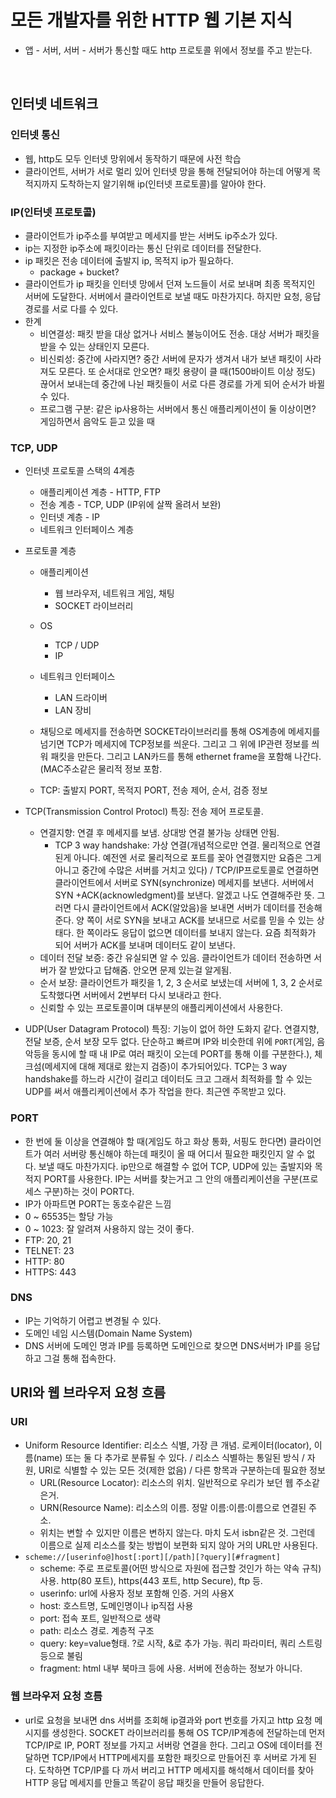 # 모든 개발자를 위한 HTTP 웹 기본 지식

- 앱 - 서버, 서버 - 서버가 통신할 때도 http 프로토콜 위에서 정보를 주고 받는다. 

<br>

## 인터넷 네트워크

### 인터넷 통신

- 웹, http도 모두 인터넷 망위에서 동작하기 때문에 사전 학습
- 클라이언트, 서버가 서로 멀리 있어 인터넷 망을 통해 전달되어야 하는데 어떻게 목적지까지 도착하는지 알기위해 ip(인터넷 프로토콜)를 알아야 한다.

### IP(인터넷 프로토콜)

- 클라이언트가 ip주소를 부여받고 메세지를 받는 서버도 ip주소가 있다. 
- ip는 지정한 ip주소에 패킷이라는 통신 단위로 데이터를 전달한다.
- ip 패킷은 전송 데이터에 출발지 ip, 목적지 ip가 필요하다. 
  - package + bucket?
- 클라이언트가 ip 패킷을 인터넷 망에서 던져 노드들이 서로 보내며 최종 목적지인 서버에 도달한다. 서버에서 클라이언트로 보낼 때도 마찬가지다. 하지만 요청, 응답 경로를 서로 다를 수 있다.
- 한계
  - 비연결성: 패킷 받을 대상 없거나 서비스 불능이어도 전송. 대상 서버가 패킷을 받을 수 있는 상태인지 모른다.
  - 비신뢰성: 중간에 사라지면? 중간 서버에 문자가 생겨서 내가 보낸 패킷이 사라져도 모른다. 또 순서대로 안오면? 패킷 용량이 클 때(1500바이트 이상 정도) 끊어서 보내는데 중간에 나뉜 패킷들이 서로 다른 경로를 가게 되어 순서가 바뀔 수 있다.
  - 프로그램 구분: 같은 ip사용하는 서버에서 통신 애플리케이션이 둘 이상이면? 게임하면서 음악도 듣고 있을 때

### TCP, UDP

- 인터넷 프로토콜 스택의 4계층

  - 애플리케이션 계층 - HTTP, FTP
  - 전송 계층 - TCP, UDP (IP위에 살짝 올려서 보완)
  - 인터넷 계층 - IP
  - 네트워크 인터페이스 계층

- 프로토콜 계층

  - 애플리케이션
    - 웹 브라우저, 네트워크 게임, 채팅
    - SOCKET 라이브러리
  - OS
    - TCP / UDP
    - IP
  - 네트워크 인터페이스
    - LAN 드라이버
    - LAN 장비
  - 채팅으로 메세지를 전송하면 SOCKET라이브러리를 통해 OS계층에 메세지를 넘기면 TCP가 메세지에 TCP정보를 씌운다. 그리고 그 위에 IP관련 정보를 씌워 패킷을 만든다. 그리고 LAN카드를 통해 ethernet frame을 포함해 나간다.(MAC주소같은 물리적 정보 포함.

  - TCP: 출발지 PORT, 목적지 PORT, 전송 제어, 순서, 검증 정보

- TCP(Transmission Control Protocl) 특징: 전송 제어 프로토콜.

  - 연결지향: 연결 후 메세지를 보냄. 상대방 연결 불가능 상태면 안됨. 
    - TCP 3 way handshake: 가상 연결(개념적으로만 연결. 물리적으로 연결된게 아니다. 예전엔 서로 물리적으로 포트를 꽂아 연결했지만 요즘은 그게 아니고 중간에 수많은 서버를 거치고 있다) / TCP/IP프로토콜로 연결하면 클라이언트에서 서버로 SYN(synchronize) 메세지를 보낸다. 서버에서 SYN +ACK(acknowledgment)를 보낸다. 알겠고 나도 연결해주란 뜻. 그러면 다시 클라이언트에서 ACK(알았음)을 보내면 서버가 데이터를 전송해준다. 양 쪽이 서로 SYN을 보내고 ACK를 보내므로 서로를 믿을 수 있는 상태다. 한 쪽이라도 응답이 없으면 데이터를 보내지 않는다. 요즘 최적화가 되어 서버가 ACK를 보내며 데이터도 같이 보낸다. 
  - 데이터 전달 보증: 중간 유실되면 알 수 있음. 클라이언트가 데이터 전송하면 서버가 잘 받았다고 답해줌. 안오면 문제 있는걸 알게됨.
  - 순서 보장: 클라이언트가 패킷을 1, 2, 3 순서로 보냈는데 서버에 1, 3, 2 순서로 도착했다면 서버에서 2번부터 다시 보내라고 한다. 
  - 신뢰할 수 있는 프로토콜이며 대부분의 애플리케이션에서 사용한다.



- UDP(User Datagram Protocol) 특징: 기능이 없어 하얀 도화지 같다. 연결지향, 전달 보증, 순서 보장 모두 없다. 단순하고 빠르며 IP와 비슷한데 위에 `PORT`(게임, 음악등을 동시에 할 때 내 IP로 여러 패킷이 오는데 PORT를 통해 이를 구분한다.), 체크섬(메세지에 대해 제대로 왔는지 검증)이 추가되어있다. TCP는 3 way handshake를 하느라 시간이 걸리고 데이터도 크고 그래서 최적화를 할 수 있는 UDP를 써서 애플리케이션에서 추가 작업을 한다. 최근엔 주목받고 있다.



### PORT

- 한 번에 둘 이상을 연결해야 할 때(게임도 하고 화상 통화, 서핑도 한다면) 클라이언트가 여러 서버랑 통신해야 하는데 패킷이 올 때 어디서 필요한 패킷인지 알 수 없다. 보낼 때도 마찬가지다. ip만으로 해결할 수 없어 TCP, UDP에 있는 출발지와 목적지 PORT를 사용한다. IP는 서버를 찾는거고 그 안의 애플리케이션을 구분(프로세스 구분)하는 것이 PORT다. 
- IP가 아파트면 PORT는 동호수같은 느낌
- 0 ~ 65535는 할당 가능
- 0 ~ 1023: 잘 알려져 사용하지 않는 것이 좋다.
- FTP: 20, 21
- TELNET: 23
- HTTP: 80
- HTTPS: 443



### DNS

- IP는 기억하기 어렵고 변경될 수 있다. 
- 도메인 네임 시스템(Domain Name System)
- DNS 서버에 도메인 명과 IP를 등록하면 도메인으로 찾으면 DNS서버가 IP를 응답하고 그걸 통해 접속한다.



## URI와 웹 브라우저 요청 흐름

### URI

- Uniform Resource Identifier: 리소스 식별, 가장 큰 개념. 로케이터(locator), 이름(name) 또는 둘 다 추가로 분류될 수 있다. / 리소스 식별하는 통일된 방식 / 자원, URI로 식별할 수 있는 모든 것(제한 없음) / 다른 항목과 구분하는데 필요한 정보
  - URL(Resource Locator): 리소스의 위치. 일반적으로 우리가 보던 웹 주소같은거.
  - URN(Resource Name): 리소스의 이름. 정말 이름:이름:이름으로 연결된 주소. 
  - 위치는 변할 수 있지만 이름은 변하지 않는다. 마치 도서 isbn같은 것. 그런데 이름으로 실제 리소스를 찾는 방법이 보편화 되지 않아 거의 URL만 사용된다.
- `scheme://[userinfo@]host[:port][/path][?query][#fragment]`
  - scheme: 주로 프로토콜(어떤 방식으로 자원에 접근할 것인가 하는 약속 규칙) 사용. http(80 포트), https(443 포트, http Secure), ftp 등.
  - userinfo: url에 사용자 정보 포함해 인증. 거의 사용X
  - host: 호스트명, 도메인명이나 ip직접 사용
  - port: 접속 포트, 일반적으로 생략
  - path: 리소스 경로. 계층적 구조
  - query: key=value형태. ?로 시작, &로 추가 가능. 쿼리 파라미터, 쿼리 스트링 등으로 불림
  - fragment: html 내부 북마크 등에 사용. 서버에 전송하는 정보가 아니다. 

### 웹 브라우저 요청 흐름

- url로 요청을 보내면 dns 서버를 조회해 ip결과와 port 번호를 가지고 http 요청 메시지를 생성한다. SOCKET 라이브러리를 통해 OS TCP/IP계층에 전달하는데 먼저 TCP/IP로 IP, PORT 정보를 가지고 서버랑 연결을 한다. 그리고 OS에 데이터를 전달하면 TCP/IP에서 HTTP메세지를 포함한 패킷으로 만들어진 후 서버로 가게 된다. 도착하면 TCP/IP를 다 까서 버리고 HTTP 메세지를 해석해서 데이터를 찾아 HTTP 응답 메세지를 만들고 똑같이 응답 패킷을 만들어 응답한다.
